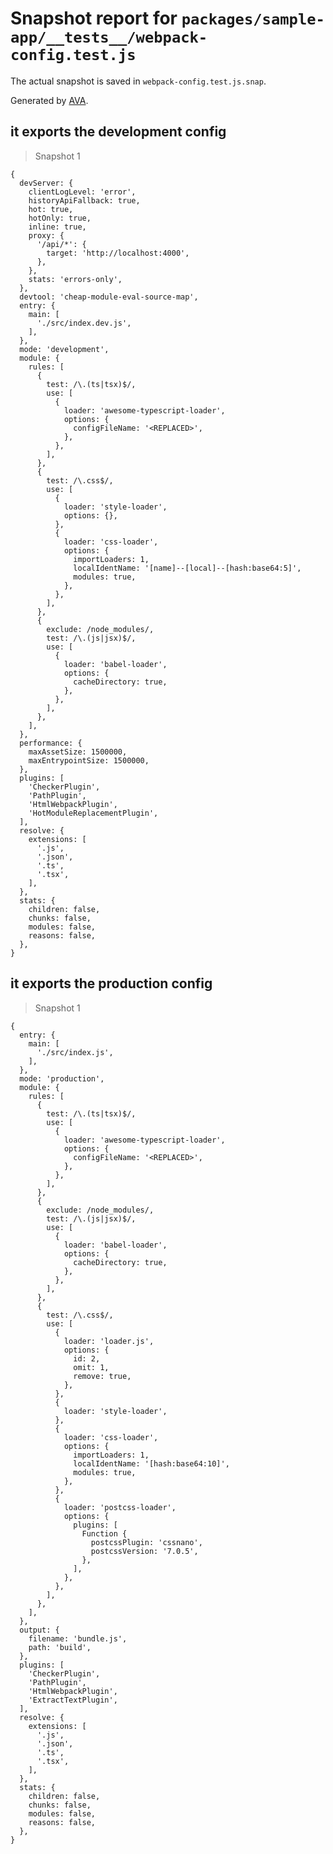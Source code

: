 # Snapshot report for `packages/sample-app/__tests__/webpack-config.test.js`

The actual snapshot is saved in `webpack-config.test.js.snap`.

Generated by [AVA](https://ava.li).

## it exports the development config

> Snapshot 1

    {
      devServer: {
        clientLogLevel: 'error',
        historyApiFallback: true,
        hot: true,
        hotOnly: true,
        inline: true,
        proxy: {
          '/api/*': {
            target: 'http://localhost:4000',
          },
        },
        stats: 'errors-only',
      },
      devtool: 'cheap-module-eval-source-map',
      entry: {
        main: [
          './src/index.dev.js',
        ],
      },
      mode: 'development',
      module: {
        rules: [
          {
            test: /\.(ts|tsx)$/,
            use: [
              {
                loader: 'awesome-typescript-loader',
                options: {
                  configFileName: '<REPLACED>',
                },
              },
            ],
          },
          {
            test: /\.css$/,
            use: [
              {
                loader: 'style-loader',
                options: {},
              },
              {
                loader: 'css-loader',
                options: {
                  importLoaders: 1,
                  localIdentName: '[name]--[local]--[hash:base64:5]',
                  modules: true,
                },
              },
            ],
          },
          {
            exclude: /node_modules/,
            test: /\.(js|jsx)$/,
            use: [
              {
                loader: 'babel-loader',
                options: {
                  cacheDirectory: true,
                },
              },
            ],
          },
        ],
      },
      performance: {
        maxAssetSize: 1500000,
        maxEntrypointSize: 1500000,
      },
      plugins: [
        'CheckerPlugin',
        'PathPlugin',
        'HtmlWebpackPlugin',
        'HotModuleReplacementPlugin',
      ],
      resolve: {
        extensions: [
          '.js',
          '.json',
          '.ts',
          '.tsx',
        ],
      },
      stats: {
        children: false,
        chunks: false,
        modules: false,
        reasons: false,
      },
    }

## it exports the production config

> Snapshot 1

    {
      entry: {
        main: [
          './src/index.js',
        ],
      },
      mode: 'production',
      module: {
        rules: [
          {
            test: /\.(ts|tsx)$/,
            use: [
              {
                loader: 'awesome-typescript-loader',
                options: {
                  configFileName: '<REPLACED>',
                },
              },
            ],
          },
          {
            exclude: /node_modules/,
            test: /\.(js|jsx)$/,
            use: [
              {
                loader: 'babel-loader',
                options: {
                  cacheDirectory: true,
                },
              },
            ],
          },
          {
            test: /\.css$/,
            use: [
              {
                loader: 'loader.js',
                options: {
                  id: 2,
                  omit: 1,
                  remove: true,
                },
              },
              {
                loader: 'style-loader',
              },
              {
                loader: 'css-loader',
                options: {
                  importLoaders: 1,
                  localIdentName: '[hash:base64:10]',
                  modules: true,
                },
              },
              {
                loader: 'postcss-loader',
                options: {
                  plugins: [
                    Function {
                      postcssPlugin: 'cssnano',
                      postcssVersion: '7.0.5',
                    },
                  ],
                },
              },
            ],
          },
        ],
      },
      output: {
        filename: 'bundle.js',
        path: 'build',
      },
      plugins: [
        'CheckerPlugin',
        'PathPlugin',
        'HtmlWebpackPlugin',
        'ExtractTextPlugin',
      ],
      resolve: {
        extensions: [
          '.js',
          '.json',
          '.ts',
          '.tsx',
        ],
      },
      stats: {
        children: false,
        chunks: false,
        modules: false,
        reasons: false,
      },
    }
